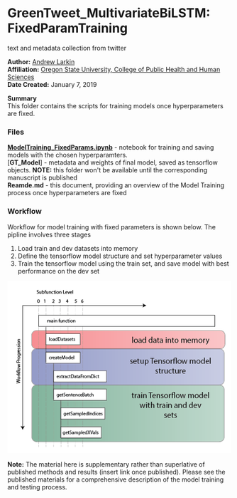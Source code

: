 # GreenTweet_MultivariateBiLSTM: FixedParamTraining
text and metadata collection from twitter

**Author:** [Andrew Larkin](https://www.linkedin.com/in/andrew-larkin-525ba3b5/) <br>
**Affiliation:** [Oregon State University, College of Public Health and Human Sciences](https://health.oregonstate.edu/) <br>
**Date Created:** January 7, 2019 <br>

**Summary**<br> This folder contains the scripts for training models once hyperparameters are fixed.  

### Files ###

[**ModelTraining_FixedParams.ipynb**](./ModelTraining_FixedParams.ipynb) - notebook for training and saving models with the chosen hyperparamters.  <br>
[**GT_Model**] - metadata and weights of final model, saved as tensorflow objects.  **NOTE:** this folder won't be available until the corresponding manuscript is published <br>
**Reamde.md** - this document, providing an overview of the Model Training process once hyperparameters are fixed

### Workflow ###

Workflow for model training with fixed parameters is shown below.  The pipline involves three stages
1) Load train and dev datasets into memory
2) Define the tensorflow model structure and set hyperparameter values
3) Train the tensorflow model using the train set, and save model with best performance on the dev set

![](../images/ModelTrainingWorkflow.png)


**Note:** The material here is supplementary rather than superlative of published methods and results (insert link once published).  Please see the published materials for a comprehensive description of the model training and testing process.

